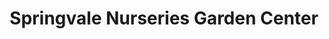 ---
title: "Springvale Nurseries Garden Center"
url: /sanford/springvale-nurseries-garden-center/
shop: garden centre
---